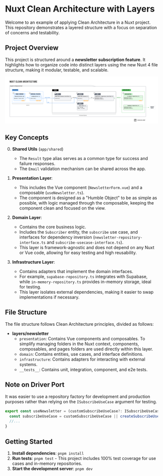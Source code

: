 # Nuxt Clean Architecture with Layers

Welcome to an example of applying Clean Architecture in a Nuxt project. This repository demonstrates a layered structure with a focus on separation of concerns and testability.

## Project Overview

This project is structured around a **newsletter subscription feature**. It highlights how to organize code into distinct layers using the new Nuxt 4 file structure, making it modular, testable, and scalable.

![Nuxt Clean Architecture Diagram](./NuxtCleanArchitecture-JérômeAbel.png)

## Key Concepts

0. **Shared Utils** (`app/shared`)
   - The `Result` type alias serves as a common type for success and failure responses.
   - The `Email` validation mechanism can be shared across the app.

1. **Presentation Layer**:
   - This includes the Vue component (`NewsletterForm.vue`) and a composable (`useNewsletter.ts`).
   - The component is designed as a "Humble Object" to be as simple as possible, with logic managed through the composable, keeping the component clean and focused on the view.

2. **Domain Layer**:
   - Contains the core business logic.
   - Includes the `Subscriber` entity, the `subscribe` use case, and interfaces for dependency inversion (`newsletter-repository-interface.ts` and `subscribe-usecase-interface.ts`).
   - This layer is framework-agnostic and does not depend on any Nuxt or Vue code, allowing for easy testing and high reusability.

3. **Infrastructure Layer**:
   - Contains adapters that implement the domain interfaces.
   - For example, `supabase-repository.ts` integrates with Supabase, while `in-memory-repository.ts` provides in-memory storage, ideal for testing.
   - This layer isolates external dependencies, making it easier to swap implementations if necessary.

## File Structure

The file structure follows Clean Architecture principles, divided as follows:

- **layers/newsletter**
  - `presentation`: Contains Vue components and composables. To simplify managing folders in the Nuxt context, components, composables, and pages folders are used directly within this layer.
  - `domain`: Contains entities, use cases, and interface definitions.
  - `infrastructure`: Contains adapters for interacting with external systems.
  - `__tests__`: Contains unit, integration, component, and e2e tests.

## Note on Driver Port

It was easier to use a repository factory for development and production purposes rather than relying on the `ISubscribeUseCase` argument for testing.

```ts
export const useNewsletter = (customSubscribeUseCase?: ISubscribeUseCase) => {
  const subscribeUseCase = customSubscribeUseCase || createSubscribeUseCase(createNewsletterRepository())
  //...
}
```

## Getting Started

1. **Install dependencies**: `pnpm install`
2. **Run tests**: `pnpm test` - This project includes 100% test coverage for use cases and in-memory repositories.
3. **Start the development server**: `pnpm dev`